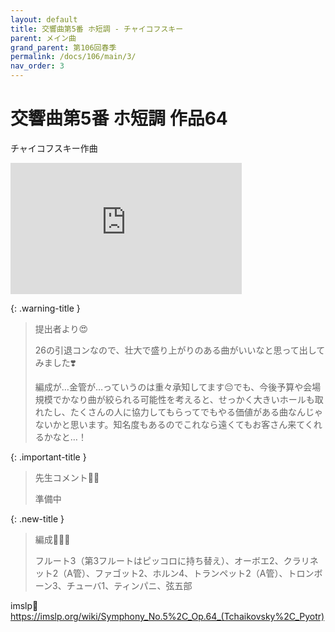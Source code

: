 ```yaml
---
layout: default
title: 交響曲第5番 ホ短調 - チャイコフスキー
parent: メイン曲
grand_parent: 第106回春季
permalink: /docs/106/main/3/
nav_order: 3
---
```


# 交響曲第5番 ホ短調 作品64

チャイコフスキー作曲

<iframe width="370" height="210" src="https://www.youtube.com/embed/vVc5I21dB7c?si=-S7qcNqYhwvKaSR4" title="YouTube video player" frameborder="0" allow="accelerometer; autoplay; clipboard-write; encrypted-media; gyroscope; picture-in-picture; web-share" referrerpolicy="strict-origin-when-cross-origin" allowfullscreen></iframe>


{: .warning-title }
> 提出者より😍
> 
> 26の引退コンなので、壮大で盛り上がりのある曲がいいなと思って出してみました❣️
>
> 編成が…金管が…っていうのは重々承知してます😔でも、今後予算や会場規模でかなり曲が絞られる可能性を考えると、せっかく大きいホールも取れたし、たくさんの人に協力してもらってでもやる価値がある曲なんじゃないかと思います。知名度もあるのでこれなら遠くてもお客さん来てくれるかなと…！

{: .important-title }
> 先生コメント🤵‍♂️
>
> 準備中

{: .new-title }
> 編成🎻🎺🥁
>
> フルート3（第3フルートはピッコロに持ち替え）、オーボエ2、クラリネット2（A管）、ファゴット2、ホルン4、トランペット2（A管）、トロンボーン3、チューバ1、ティンパニ、弦五部

imslp🎼
<a href="https://imslp.org/wiki/Symphony_No.5%2C_Op.64_(Tchaikovsky%2C_Pyotr)">https://imslp.org/wiki/Symphony_No.5%2C_Op.64_(Tchaikovsky%2C_Pyotr)</a>